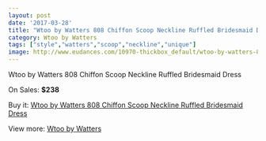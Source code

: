```yaml
---
layout: post
date: '2017-03-28'
title: "Wtoo by Watters 808 Chiffon Scoop Neckline Ruffled Bridesmaid Dress"
category: Wtoo by Watters 
tags: ["style","watters","scoop","neckline","unique"]
image: http://www.eudances.com/10970-thickbox_default/wtoo-by-watters-808-chiffon-scoop-neckline-ruffled-bridesmaid-dress.jpg
---
```

Wtoo by Watters 808 Chiffon Scoop Neckline Ruffled Bridesmaid Dress

On Sales: **$238**
<a href="https://www.eudances.com/en/wtoo-by-watters/3501-wtoo-by-watters-808-chiffon-scoop-neckline-ruffled-bridesmaid-dress.html"><amp-img layout="responsive" width="600" height="600" src="//www.eudances.com/10970-thickbox_default/wtoo-by-watters-808-chiffon-scoop-neckline-ruffled-bridesmaid-dress.jpg" alt="Wtoo by Watters 808 Chiffon Scoop Neckline Ruffled Bridesmaid Dress 0" /></a>
<a href="https://www.eudances.com/en/wtoo-by-watters/3501-wtoo-by-watters-808-chiffon-scoop-neckline-ruffled-bridesmaid-dress.html"><amp-img layout="responsive" width="600" height="600" src="//www.eudances.com/10972-thickbox_default/wtoo-by-watters-808-chiffon-scoop-neckline-ruffled-bridesmaid-dress.jpg" alt="Wtoo by Watters 808 Chiffon Scoop Neckline Ruffled Bridesmaid Dress 1" /></a>
<a href="https://www.eudances.com/en/wtoo-by-watters/3501-wtoo-by-watters-808-chiffon-scoop-neckline-ruffled-bridesmaid-dress.html"><amp-img layout="responsive" width="600" height="600" src="//www.eudances.com/10971-thickbox_default/wtoo-by-watters-808-chiffon-scoop-neckline-ruffled-bridesmaid-dress.jpg" alt="Wtoo by Watters 808 Chiffon Scoop Neckline Ruffled Bridesmaid Dress 2" /></a>

Buy it: [Wtoo by Watters 808 Chiffon Scoop Neckline Ruffled Bridesmaid Dress](https://www.eudances.com/en/wtoo-by-watters/3501-wtoo-by-watters-808-chiffon-scoop-neckline-ruffled-bridesmaid-dress.html "Wtoo by Watters 808 Chiffon Scoop Neckline Ruffled Bridesmaid Dress")

View more: [Wtoo by Watters ](https://www.eudances.com/en/67-wtoo-by-watters "Wtoo by Watters ")